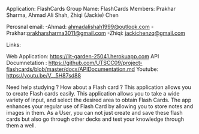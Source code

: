 Application: FlashCards
Group Name: FlashCards
Members: Prakhar Sharma, Ahmad Ali Shah, Zhiqi (Jackie) Chen

Perosnal email: 
    -Ahmad: ahmadalishah1999@outlook.com
    -Prakhar:prakharsharma3011@gmail.com
    -Zhiqi: jackichenzq@gmail.com


Links:

Web Application: https://lit-garden-25041.herokuapp.com
API Documnetation : https://github.com/UTSCC09/project-flashcards/blob/master/docs/APIDocumentation.md
Youtube: https://youtu.be/V__5H87sd88

Need help studying ? How about a Flash card ? This application allows you to create Flash cards easily. This application allows you to take a wide variety of input, and select the desired area to obtain Flash Cards. The app enhances your regular use of Flash Card by allowing you to store notes and images in them. As a User, you can not just create and save these flash cards but also go through other decks and test your knowledge through them a well. 
